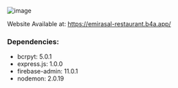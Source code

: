 ![image](https://github.com/emirasal/Restaurant-Website/assets/63263142/302f7389-73fa-456d-9792-349f753ee728)
 
Website Available at: https://emirasal-restaurant.b4a.app/


### Dependencies: 

- bcrpyt: 5.0.1
- express.js: 1.0.0
- firebase-admin: 11.0.1
- nodemon: 2.0.19

